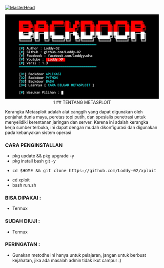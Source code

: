 [![MasterHead](https://1.bp.blogspot.com/-7A4WynwLsMw/XbBpCXG8fHI/AAAAAAAAMt4/uOa1bpLskYgrwGbllhSu2SDj_Mig8SXJQCLcBGAsYHQ/s1600/2000_600px.gif)](https://rishavchanda.io)
<p align="center"><img src="https://github.com/Loddy-02/xploit/blob/main/image/20220519_021832.png" alt="error">
1
## TENTANG METASPLOIT

Kerangka Metasploit adalah alat canggih yang dapat digunakan oleh penjahat dunia maya, peretas topi putih, dan spesialis penetrasi untuk menyelidiki kerentanan jaringan dan server. Karena ini adalah kerangka kerja sumber terbuka, ini dapat dengan mudah dikonfigurasi dan digunakan pada kebanyakan sistem operasi

### CARA PENGINSTALLAN

* pkg update && pkg upgrade -y
* pkg install bash git -y
* <pre>cd $HOME && git clone https://github.com/Loddy-02/xploit</pre>
* cd xploit
* bash run.sh

### BISA DIPAKAI :

* Termux

### SUDAH DIUJI :

* Termux

### PERINGATAN :
* Gunakan metodhe ini hanya untuk pelajaran, jangan untuk berbuat kejahatan, jika ada masalah admin tidak ikut campur :)
